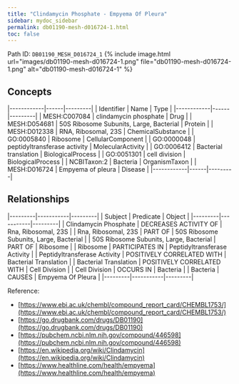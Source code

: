 ```yaml
---
title: "Clindamycin Phosphate - Empyema Of Pleura"
sidebar: mydoc_sidebar
permalink: db01190-mesh-d016724-1.html
toc: false 
---
```



Path ID: `DB01190_MESH_D016724_1`
{% include image.html url="images/db01190-mesh-d016724-1.png" file="db01190-mesh-d016724-1.png" alt="db01190-mesh-d016724-1" %}

## Concepts

|------------|------|---------|
| Identifier | Name | Type    |
|------------|------|---------|
| MESH:C007084 | clindamycin phosphate | Drug |
| MESH:D054681 | 50S Ribosome Subunits, Large, Bacterial | Protein |
| MESH:D012338 | RNA, Ribosomal, 23S | ChemicalSubstance |
| GO:0005840 | Ribosome | CellularComponent |
| GO:0000048 | peptidyltransferase activity | MolecularActivity |
| GO:0006412 | Bacterial translation | BiologicalProcess |
| GO:0051301 | cell division | BiologicalProcess |
| NCBITaxon:2 | Bacteria | OrganismTaxon |
| MESH:D016724 | Empyema of pleura | Disease |
|------------|------|---------|

## Relationships

|---------|-----------|---------|
| Subject | Predicate | Object  |
|---------|-----------|---------|
| Clindamycin Phosphate | DECREASES ACTIVITY OF | Rna, Ribosomal, 23S |
| Rna, Ribosomal, 23S | PART OF | 50S Ribosome Subunits, Large, Bacterial |
| 50S Ribosome Subunits, Large, Bacterial | PART OF | Ribosome |
| Ribosome | PARTICIPATES IN | Peptidyltransferase Activity |
| Peptidyltransferase Activity | POSITIVELY CORRELATED WITH | Bacterial Translation |
| Bacterial Translation | POSITIVELY CORRELATED WITH | Cell Division |
| Cell Division | OCCURS IN | Bacteria |
| Bacteria | CAUSES | Empyema Of Pleura |
|---------|-----------|---------|

Reference: 
  - [https://www.ebi.ac.uk/chembl/compound_report_card/CHEMBL1753/](https://www.ebi.ac.uk/chembl/compound_report_card/CHEMBL1753/)
  - [https://go.drugbank.com/drugs/DB01190](https://go.drugbank.com/drugs/DB01190)
  - [https://pubchem.ncbi.nlm.nih.gov/compound/446598](https://pubchem.ncbi.nlm.nih.gov/compound/446598)
  - [https://en.wikipedia.org/wiki/Clindamycin](https://en.wikipedia.org/wiki/Clindamycin)
  - [https://www.healthline.com/health/empyema](https://www.healthline.com/health/empyema)
